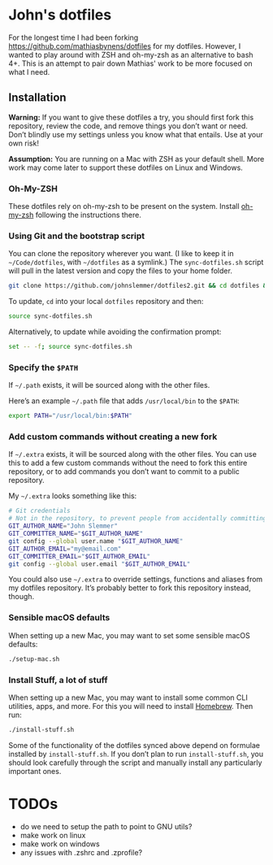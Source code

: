 # John's dotfiles

For the longest time I had been forking https://github.com/mathiasbynens/dotfiles
for my dotfiles. However, I wanted to play around with ZSH and oh-my-zsh as an
alternative to bash 4+. This is an attempt to pair down Mathias' work to be
more focused on what I need.

## Installation

**Warning:** If you want to give these dotfiles a try, you should first fork this repository, review the code, and remove things you don’t want or need. Don’t blindly use my settings unless you know what that entails. Use at your own risk!

**Assumption:** You are running on a Mac with ZSH as your default shell. More work may come later to support these dotfiles on Linux and Windows.

### Oh-My-ZSH

These dotfiles rely on oh-my-zsh to be present on the system. Install [oh-my-zsh](https://ohmyz.sh) following the instructions there.

### Using Git and the bootstrap script

You can clone the repository wherever you want. (I like to keep it in `~/Code/dotfiles`, with `~/dotfiles` as a symlink.) The `sync-dotfiles.sh` script will pull in the latest version and copy the files to your home folder.

```bash
git clone https://github.com/johnslemmer/dotfiles2.git && cd dotfiles && source sync-dotfiles.sh
```

To update, `cd` into your local `dotfiles` repository and then:

```bash
source sync-dotfiles.sh
```

Alternatively, to update while avoiding the confirmation prompt:

```bash
set -- -f; source sync-dotfiles.sh
```

### Specify the `$PATH`

If `~/.path` exists, it will be sourced along with the other files.

Here’s an example `~/.path` file that adds `/usr/local/bin` to the `$PATH`:

```bash
export PATH="/usr/local/bin:$PATH"
```

### Add custom commands without creating a new fork

If `~/.extra` exists, it will be sourced along with the other files. You can use this to add a few custom commands without the need to fork this entire repository, or to add commands you don’t want to commit to a public repository.

My `~/.extra` looks something like this:

```bash
# Git credentials
# Not in the repository, to prevent people from accidentally committing under my name
GIT_AUTHOR_NAME="John Slemmer"
GIT_COMMITTER_NAME="$GIT_AUTHOR_NAME"
git config --global user.name "$GIT_AUTHOR_NAME"
GIT_AUTHOR_EMAIL="my@email.com"
GIT_COMMITTER_EMAIL="$GIT_AUTHOR_EMAIL"
git config --global user.email "$GIT_AUTHOR_EMAIL"
```

You could also use `~/.extra` to override settings, functions and aliases from my dotfiles repository. It’s probably better to fork this repository instead, though.

### Sensible macOS defaults

When setting up a new Mac, you may want to set some sensible macOS defaults:

```bash
./setup-mac.sh
```

### Install Stuff, a lot of stuff

When setting up a new Mac, you may want to install some common CLI utilities, apps, and more. For this you will need to install [Homebrew](https://brew.sh). Then run:

```bash
./install-stuff.sh
```

Some of the functionality of the dotfiles synced above depend on formulae installed by `install-stuff.sh`. If you don’t plan to run `install-stuff.sh`, you should look carefully through the script and manually install any particularly important ones.

# TODOs

-   do we need to setup the path to point to GNU utils?
-   make work on linux
-   make work on windows
-   any issues with .zshrc and .zprofile?
